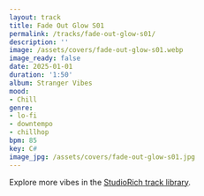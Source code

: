 ```yaml
---
layout: track
title: Fade Out Glow S01
permalink: /tracks/fade-out-glow-s01/
description: ''
image: /assets/covers/fade-out-glow-s01.webp
image_ready: false
date: 2025-01-01
duration: '1:50'
album: Stranger Vibes
mood:
- Chill
genre:
- lo-fi
- downtempo
- chillhop
bpm: 85
key: C#
image_jpg: /assets/covers/fade-out-glow-s01.jpg
---
```


Explore more vibes in the [StudioRich track library](/tracks/).
